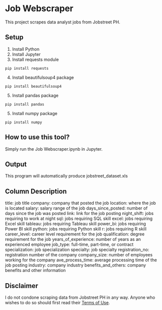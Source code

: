 
# Job Webscraper

This project scrapes data analyst jobs from Jobstreet PH.

## Setup
1. Install Python
2. Install Jupyter
3. Install requests module
```
pip install requests
```
4. Install beautifulsoup4 package
```
pip install beautifulsoup4
```
5. Install pandas package
```
pip install pandas
```
5. Install numpy package
```
pip install numpy
```

## How to use this tool?
Simply run the Job Webscraper.ipynb in Jupyter.

## Output
This program will automatically produce jobstreet_dataset.xls

## Column Description
title: job title
company: company that posted the job
location: where the job is located
salary: salary range of the job
days_since_posted: number of days since the job was posted
link: link for the job posting
night_shift: jobs requiring to work at night
sql: jobs requiring SQL skill
excel: jobs requiring Excel skill
tableau: jobs requiring Tableau skill
power_bi: jobs requiring Power BI skill
python: jobs requiring Python skill
r: jobs requiring R skill
career_level: career level requirement for the job
qualification: degree requirement for the job
years_of_experience: number of years as an experienced employee
job_type: full-time, part-time, or contract
specialization: job specialization
specialty: job specialty
registration_no: registration number of the company
company_size: number of employees working for the company
ave_process_time: average processing time of the job posting
industry: company industry
benefits_and_others: company benefits and other information

## Disclaimer
I do not condone scraping data from Jobstreet PH in any way. Anyone who wishes to do so should first read their [Terms of Use](https://www.jobstreet.com/about-us/en-ph/terms-of-use/).




